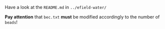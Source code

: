Have a look at the ```README.md``` in ```../efield-water/```

**Pay attention** that ```bec.txt``` **must** be modified accordingly to the number of ```beads```!
